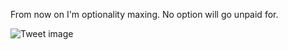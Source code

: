 From now on I'm optionality maxing. No option will go unpaid for.


![Tweet image](/asset/crosspoast/GUTmSJSaAAA0faB.jpg)

